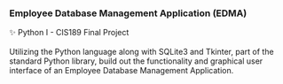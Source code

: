 ### Employee Database Management Application (EDMA)
✨ Python I - CIS189 Final Project<br/>  
Utilizing the Python language along with SQLite3 and Tkinter, part of the standard Python library, build out the functionality and graphical user interface of an Employee Database Management Application.
